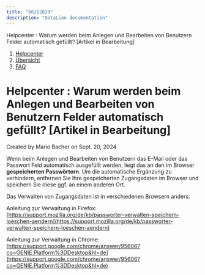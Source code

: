 ```yaml
---
title: "86212829"
description: "DataLion documentation"
---
```


Helpcenter : Warum werden beim Anlegen und Bearbeiten von Benutzern Felder automatisch gefüllt? \[Artikel in Bearbeitung\]  

1.  [Helpcenter](index.html)
2.  [Übersicht](2982609.html)
3.  [FAQ](FAQ_3539147.html)

# Helpcenter : Warum werden beim Anlegen und Bearbeiten von Benutzern Felder automatisch gefüllt? \[Artikel in Bearbeitung\]

Created by Mario Bacher on Sept. 20, 2024

Wenn beim Anlegen und Bearbeiten von Benutzern das E-Mail oder das Passwort Feld automatisch ausgefüllt werden, liegt das an den im Browser **gespeicherten Passwörtern**. Um die automatische Ergänzung zu verhindern, entfernen Sie Ihre gespeicherten Zugangsdaten im Browser und speichern Sie diese ggf. an einem anderen Ort.

Das Verwalten von Zugangsdaten ist in verschiedenen Browsern anders:

Anleitung zur Verwaltung in Firefox:  
[https://support.mozilla.org/de/kb/passworter-verwalten-speichern-loeschen-aendern](https://support.mozilla.org/de/kb/passworter-verwalten-speichern-loeschen-aendern)

Anleitung zur Verwaltung in Chrome:  
[https://support.google.com/chrome/answer/95606?co=GENIE.Platform%3DDesktop&hl=de](https://support.google.com/chrome/answer/95606?co=GENIE.Platform%3DDesktop&hl=de)